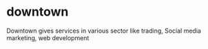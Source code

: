 # downtown
Downtown gives services in various sector like trading, Social media marketing, web development 
